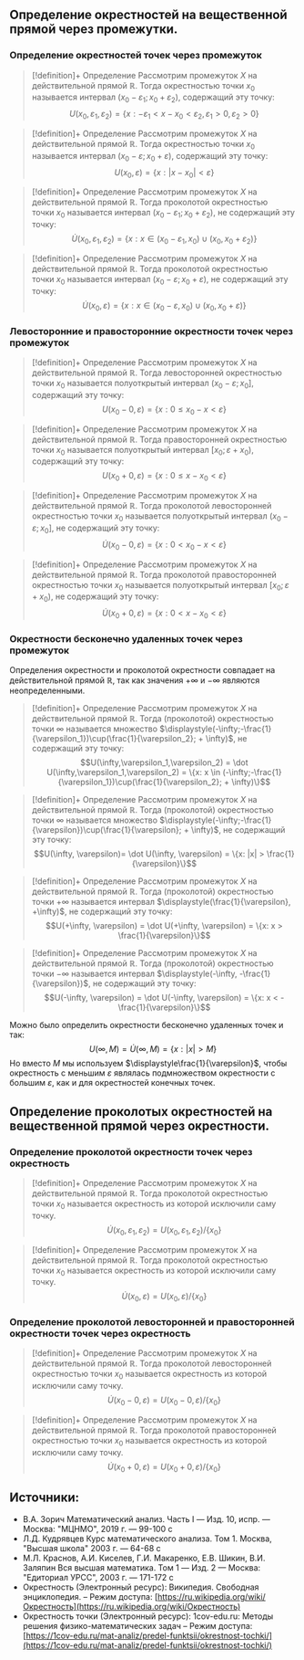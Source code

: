 ## Определение окрестностей на вещественной прямой через промежутки. 
### Определение окрестностей точек через промежуток
> [!definition]+ Определение
> Рассмотрим промежуток $X$ на действительной прямой $\mathbb{R}$. Тогда окрестностью точки $x_0$ называется интервал $(x_0 - \varepsilon_1; x_0 + \varepsilon_2)$, содержащий эту точку:
> $$U(x_0, \varepsilon_1, \varepsilon_2)=\{x: -\varepsilon_1 < x - x_0 < \varepsilon_2, \varepsilon_1 > 0, \varepsilon_2 > 0\}$$

> [!definition]+ Определение
> Рассмотрим промежуток $X$ на действительной прямой $\mathbb{R}$. Тогда окрестностью точки $x_0$ называется интервал $(x_0 - \varepsilon; x_0 + \varepsilon)$, содержащий эту точку:
> $$U(x_0, \varepsilon) = \{x: |x-x_0| < \varepsilon\}$$

> [!definition]+ Определение
> Рассмотрим промежуток $X$ на действительной прямой $\mathbb{R}$. Тогда проколотой окрестностью точки $x_0$ называется интервал $(x_0 - \varepsilon_1; x_0 + \varepsilon_2)$, не содержащий эту точку:
> $$\dot U(x_0,\varepsilon_1, \varepsilon_2)=\{x: x\in (x_0 - \varepsilon_1, x_0) \cup (x_0, x_0 + \varepsilon_2)\}$$

> [!definition]+ Определение
> Рассмотрим промежуток $X$ на действительной прямой $\mathbb{R}$. Тогда проколотой окрестностью точки $x_0$ называется интервал $(x_0 - \varepsilon; x_0 + \varepsilon)$, не содержащий эту точку:
> $$\dot U(x_0,\varepsilon)=\{x: x\in (x_0 - \varepsilon, x_0) \cup (x_0, x_0 + \varepsilon)\}$$

### Левосторонние и правосторонние окрестности точек через промежуток
> [!definition]+ Определение
> Рассмотрим промежуток $X$ на действительной прямой $\mathbb{R}$. Тогда левосторонней окрестностью точки $x_0$ называется полуоткрытый интервал $(x_0 - \varepsilon; x_0]$, содержащий эту точку:
> $$U(x_0-0,\varepsilon) = \{x: 0 \leq x_0 - x < \varepsilon\}$$

> [!definition]+ Определение
> Рассмотрим промежуток $X$ на действительной прямой $\mathbb{R}$. Тогда правосторонней окрестностью точки $x_0$ называется полуоткрытый интервал $[x_0;\varepsilon+x_0)$, содержащий эту точку:
> $$U(x_0+0,\varepsilon) = \{x: 0 \leq x - x_0 < \varepsilon\}$$

> [!definition]+ Определение
> Рассмотрим промежуток $X$ на действительной прямой $\mathbb{R}$. Тогда проколотой левосторонней окрестностью точки $x_0$ называется полуоткрытый интервал $(x_0 - \varepsilon; x_0]$, не содержащий эту точку:
> $$\dot U(x_0-0,\varepsilon) = \{x: 0 < x_0 - x < \varepsilon\}$$

> [!definition]+ Определение
> Рассмотрим промежуток $X$ на действительной прямой $\mathbb{R}$. Тогда проколотой правосторонней окрестностью точки $x_0$ называется полуоткрытый интервал $[x_0;\varepsilon+x_0)$, не содержащий эту точку:
> $$\dot U(x_0+0,\varepsilon) = \{x: 0 < x - x_0 < \varepsilon\}$$

### Окрестности бесконечно удаленных точек через промежуток
Определения окрестности и проколотой окрестности совпадает на действительной прямой $\mathbb{R}$, так как значения $+\infty$ и $-\infty$ являются неопределенными. 

> [!definition]+ Определение
> Рассмотрим промежуток $X$ на действительной прямой $\mathbb{R}$. Тогда (проколотой) окрестностью точки $\infty$ называется множество $\displaystyle(-\infty;-\frac{1}{\varepsilon_1})\cup(\frac{1}{\varepsilon_2}; + \infty)$, не содержащий эту точку:
> $$U(\infty,\varepsilon_1,\varepsilon_2) = \dot U(\infty,\varepsilon_1,\varepsilon_2) = \{x: x \in (-\infty;-\frac{1}{\varepsilon_1})\cup(\frac{1}{\varepsilon_2}; + \infty)\}$$

> [!definition]+ Определение
> Рассмотрим промежуток $X$ на действительной прямой $\mathbb{R}$. Тогда (проколотой) окрестностью точки $\infty$ называется множество $\displaystyle(-\infty;-\frac{1}{\varepsilon})\cup(\frac{1}{\varepsilon}; + \infty)$, не содержащий эту точку:
> $$U(\infty, \varepsilon)= \dot U(\infty, \varepsilon) = \{x: |x| > \frac{1}{\varepsilon}\}$$

> [!definition]+ Определение
> Рассмотрим промежуток $X$ на действительной прямой $\mathbb{R}$. Тогда (проколотой) окрестностью точки $+\infty$ называется интервал $\displaystyle(\frac{1}{\varepsilon}, +\infty)$, не содержащий эту точку:
> $$U(+\infty, \varepsilon) = \dot U(+\infty, \varepsilon) = \{x: x > \frac{1}{\varepsilon}\}$$

> [!definition]+ Определение
> Рассмотрим промежуток $X$ на действительной прямой $\mathbb{R}$. Тогда (проколотой) окрестностью точки $-\infty$ называется интервал $\displaystyle(-\infty, -\frac{1}{\varepsilon})$, не содержащий эту точку:
> $$U(-\infty, \varepsilon) = \dot U(-\infty, \varepsilon) = \{x: x < -\frac{1}{\varepsilon}\}$$

Можно было определить окрестности бесконечно удаленных точек и так:
$$U(\infty, M) = \dot U(\infty, M) = \{x: |x| > M\}$$
Но вместо $M$ мы используем $\displaystyle\frac{1}{\varepsilon}$, чтобы окрестность с меньшим $\varepsilon$ являлась подмножеством окрестности с большим $\varepsilon$, как и для окрестностей конечных точек. 

## Определение проколотых окрестностей на вещественной прямой через окрестности. 
### Определение проколотой окрестности точек через окрестность
> [!definition]+ Определение
> Рассмотрим промежуток $X$ на действительной прямой $\mathbb{R}$. Тогда проколотой окрестностью точки $x_0$ называется окрестность из которой исключили саму точку. 
> $$\dot U(x_0, \varepsilon_1, \varepsilon_2)= U(x_0, \varepsilon_1, \varepsilon_2)/\{x_0\}$$

> [!definition]+ Определение
> Рассмотрим промежуток $X$ на действительной прямой $\mathbb{R}$. Тогда проколотой окрестностью точки $x_0$ называется окрестность из которой исключили саму точку. 
> $$\dot U(x_0, \varepsilon)= U(x_0, \varepsilon)/\{x_0\}$$

### Определение проколотой левосторонней и правосторонней окрестности точек через окрестность
> [!definition]+ Определение
> Рассмотрим промежуток $X$ на действительной прямой $\mathbb{R}$. Тогда проколотой левосторонней окрестностью точки $x_0$ называется окрестность из которой исключили саму точку. 
> $$\dot U(x_0-0,\varepsilon) = U(x_0-0,\varepsilon) /\{x_0\}$$

> [!definition]+ Определение
> Рассмотрим промежуток $X$ на действительной прямой $\mathbb{R}$. Тогда проколотой правосторонней окрестностью точки $x_0$ называется окрестность из которой исключили саму точку. 
> $$\dot U(x_0+0,\varepsilon) = U(x_0+0,\varepsilon) /\{x_0\}$$

## Источники:
* В.А. Зорич Математический анализ. Часть I _—_ Изд. 10, испр. — Москва: "МЦНМО", 2019 г. — 99-100 с
* Л.Д. Кудрявцев Курс математического анализа. Том 1. Москва, "Высшая школа" 2003 г. — 64-68 с
* М.Л. Краснов, А.И. Киселев, Г.И. Макаренко, Е.В. Шикин, В.И. Заляпин Вся высшая математика. Том 1 _—_ Изд. 2 — Москва: "Едиториал УРСС", 2003 г. — 171-172 с
* Окрестность (Электронный ресурс): Википедия. Свободная энциклопедия. – Режим доступа: [https://ru.wikipedia.org/wiki/Окрестность](https://ru.wikipedia.org/wiki/Окрестность)
* Окрестность точки (Электронный ресурс): 1cov-edu.ru: Методы решения физико-математических задач – Режим доступа: [https://1cov-edu.ru/mat-analiz/predel-funktsii/okrestnost-tochki/](https://1cov-edu.ru/mat-analiz/predel-funktsii/okrestnost-tochki/)



